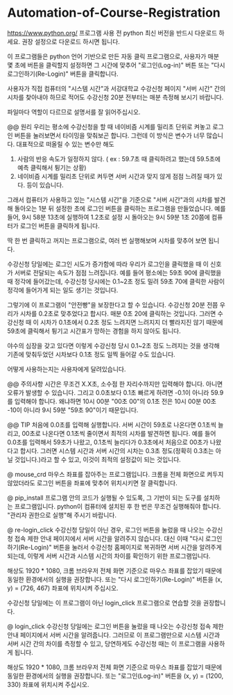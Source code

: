 # Automation-of-Course-Registration
https://www.python.org/
프로그램 사용 전 python 최신 버전을 반드시 다운로드 하세요.
권장 설정으로 다운로드 하시면 됩니다.

이 프로그램들은 python 언어 기반으로 만든 자동 클릭 프로그램으로,
사용자가 매분 몇 초에 버튼을 클릭할지 설정하면 그 시간에 맞추어 "로그인(Log-in)" 버튼
또는 "다시 로그인하기(Re-Login)" 버튼을 클릭합니다.

사용자가 직접 컴퓨터의 "시스템 시간"과 서강대학교 수강신청 페이지 "서버 시간" 간의 시차를 찾아내야 하므로
적어도 수강신청 20분 전부터는 매분 측정해 보시기 바랍니다.

파일마다 역할이 다르므로 설명서를 잘 읽어주십시오.

@@ 원리
우리는 평소에 수강신청을 할 때 네이비즘 시계를 밀리초 단위로 켜놓고 로그인 버튼을 눌러보면서 타이밍을 맞춰보곤 합니다.
그런데 이 방식은 변수가 너무 많습니다. 대표적으로 떠올릴 수 있는 변수만 해도
1. 사람의 반응 속도가 일정하지 않다. ( ex : 59.7초 때 클릭하려고 했는데 59.5초에 예측 클릭해서 튕기는 상황)
2. 네이비즘 시계를 밀리초 단위로 켜두면 서버 시간과 맞지 않게 점점 느려질 때가 있다.
등이 있습니다.

그래서 컴퓨터가 사용하고 있는 "시스템 시간"을 기준으로 "서버 시간"과의 시차를 발견해
돌아오는 1분 뒤 설정한 초에 로그인 버튼을 클릭하는 프로그램을 만들었습니다.
예를 들어, 9시 58분 13초에 실행하여 1.2초로 설정 시 돌아오는 9시 59분 1초 20쯤에 컴퓨터가 로그인 버튼을 클릭하게 됩니다.

딱 한 번 클릭하고 꺼지는 프로그램으로, 여러 번 실행해보며 시차를 맞추어 보면 됩니다.

수강신청 당일에는 로그인 시도가 증가함에 따라 우리가 로그인을 클릭했을 때 이 신호가 서버로 전달되는 속도가 점점 느려집니다.
예를 들어 평소에는 59초 90에 클릭했을 때 정각에 들어갔는데, 수강신청 당시에는 0.1~2초 정도 밀려 59초 70에 클릭한 사람이 정각에
들어가게 되는 일도 생기는 것입니다.

그렇기에 이 프로그램이 "안전빵"을 보장한다고 할 수 있습니다.
수강신청 20분 전쯤 우리가 시차를 0.2초로 맞추었다고 합시다. 매분 0초 20에 클릭하는 것입니다.
그러면 수강신청 때 이 시차가 0.1초에서 0.2초 정도 느려지면 느려지지 더 빨라지진 않기 때문에
59초에 클릭해서 튕기고 시간표가 망하는 경험을 하지 않아도 됩니다.

야수의 심장을 갖고 있다면 이렇게 수강신청 당시 0.1~2초 정도 느려지는 것을 생각해
기존에 맞춰두었던 시차보다 0.1초 정도 일찍 들어갈 수도 있습니다.

어떻게 사용하는지는 사용자에게 달려있습니다.

@@ 주의사항
시간은 무조건 X.X초, 소수점 한 자리수까지만 입력해야 합니다. 아니면 오류가 발생할 수 있습니다.
그리고 0.0초보다 0.1초 빠르게 하려면 -0.1이 아니라 59.9를 입력해야 합니다.
왜냐하면 10시 00분 "00초 00"의 0.1초 전은 10시 00분 00초 -10이 아니라 9시 59분 "59초 90"이기 때문입니다.

@@ TIP
처음에 0.0초를 입력해 실행합니다. 
서버 시간이 59초로 나온다면 0.1초씩 늘리고, 00초로 나온다면 0.1초씩 줄이면서 최적의 시차를 발견하면 됩니다.
예를 들어 0.0초를 입력해서 59초가 나왔고, 0.1초씩 늘리다가 0.3초에서 처음으로 00초가 나왔다고 합시다.
그러면 시스템 시간과 서버 시간의 시차는 0.3초 정도(정확히 0.3초는 아닐 것입니다.)라고 할 수 있고,
이것이 최적의 설정값이 되는 것입니다.


@ mouse_crd
마우스 좌표를 잡아주는 프로그램입니다.
크롬을 전체 화면으로 켜두지 않았더라도 로그인 버튼을 좌표에 맞추어 위치시키면 잘 클릭합니다.

@ pip_install
프로그램 안의 코드가 실행될 수 있도록, 그 기반이 되는 도구를 설치하는 프로그램입니다.
python이 컴퓨터에 설치된 후 한 번은 무조건 실행해줘야 합니다.
"관리자 권한으로 실행"해 주시기 바랍니다.

@ re-login_click
수강신청 당일이 아닌 경우, 로그인 버튼을 눌렀을 때 나오는 수강신청 접속 제한 안내 페이지에서
서버 시간을 알려주지 않습니다. 대신 이때 "다시 로그인하기(Re-Login)" 버튼을 눌러서 수강신청 홈페이지로
복귀하면 서버 시간을 알려주게 되는데, 이렇게 서버 시간과 시스템 시간의 차이를 확인하기 위한 프로그램입니다.

해상도 1920 * 1080, 크롬 브라우저 전체 화면 기준으로 마우스 좌표를 잡았기 때문에 동일한 환경에서의 실행을 권장합니다.
또는 "다시 로그인하기(Re-Login)" 버튼을 (x, y) = (726, 467) 좌표에 위치시켜 주십시오.

수강신청 당일에는 이 프로그램이 아닌 login_click 프로그램으로 연습할 것을 권장합니다.

@ login_click
수강신청 당일에는 로그인 버튼을 눌렀을 때 나오는 수강신청 접속 제한 안내 페이지에서 서버 시간을 알려줍니다.
그러므로 이 프로그램만으로 시스템 시간과 서버 시간 간의 차이를 측정할 수 있고, 당연하게도 수강신청 때는
이 프로그램을 사용하게 됩니다.

해상도 1920 * 1080, 크롬 브라우저 전체 화면 기준으로 마우스 좌표를 잡았기 때문에 동일한 환경에서의 실행을 권장합니다.
또는 "로그인(Log-in)" 버튼을 (x, y) = (1200, 330) 좌표에 위치시켜 주십시오.


